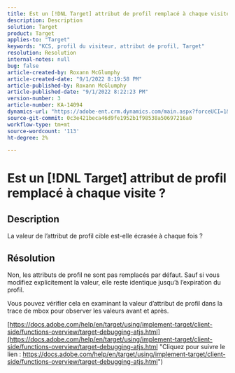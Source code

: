 ```yaml
---
title: Est un [!DNL Target] attribut de profil remplacé à chaque visite ?
description: Description
solution: Target
product: Target
applies-to: "Target"
keywords: "KCS, profil du visiteur, attribut de profil, Target"
resolution: Resolution
internal-notes: null
bug: false
article-created-by: Roxann McGlumphy
article-created-date: "9/1/2022 8:19:58 PM"
article-published-by: Roxann McGlumphy
article-published-date: "9/1/2022 8:22:23 PM"
version-number: 3
article-number: KA-14094
dynamics-url: "https://adobe-ent.crm.dynamics.com/main.aspx?forceUCI=1&pagetype=entityrecord&etn=knowledgearticle&id=18d89b6d-332a-ed11-9db1-002248086a27"
source-git-commit: 0c3e421beca46d9fe1952b1f98538a50697216a0
workflow-type: tm+mt
source-wordcount: '113'
ht-degree: 2%

---
```


# Est un [!DNL Target] attribut de profil remplacé à chaque visite ?

## Description


La valeur de l’attribut de profil cible est-elle écrasée à chaque fois ?


## Résolution


Non, les attributs de profil ne sont pas remplacés par défaut. Sauf si vous modifiez explicitement la valeur, elle reste identique jusqu’à l’expiration du profil.

Vous pouvez vérifier cela en examinant la valeur d’attribut de profil dans la trace de mbox pour observer les valeurs avant et après.

[https://docs.adobe.com/help/en/target/using/implement-target/client-side/functions-overview/target-debugging-atjs.html](https://docs.adobe.com/help/en/target/using/implement-target/client-side/functions-overview/target-debugging-atjs.html "Cliquez pour suivre le lien : https://docs.adobe.com/help/en/target/using/implement-target/client-side/functions-overview/target-debugging-atjs.html")
